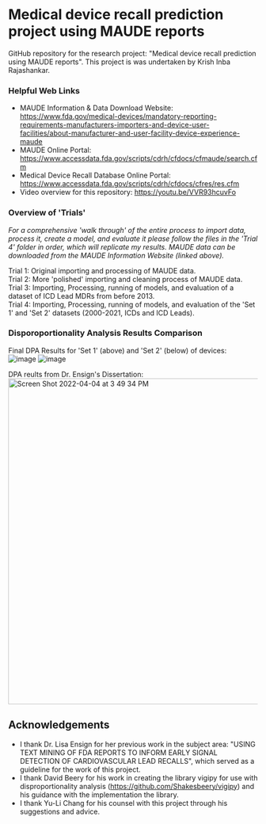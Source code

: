# Medical device recall prediction project using MAUDE reports
GitHub repository for the research project: "Medical device recall prediction using MAUDE reports".
This project is was undertaken by Krish Inba Rajashankar.


### Helpful Web Links
- MAUDE Information & Data Download Website: https://www.fda.gov/medical-devices/mandatory-reporting-requirements-manufacturers-importers-and-device-user-facilities/about-manufacturer-and-user-facility-device-experience-maude
- MAUDE Online Portal: https://www.accessdata.fda.gov/scripts/cdrh/cfdocs/cfmaude/search.cfm
- Medical Device Recall Database Online Portal: https://www.accessdata.fda.gov/scripts/cdrh/cfdocs/cfres/res.cfm
- Video overview for this repository: https://youtu.be/VVR93hcuvFo


### Overview of 'Trials'
*For a comprehensive 'walk through' of the entire process to import data, process it, create a model, and evaluate it please follow the files in the 'Trial 4' folder in order, which will replicate my results. MAUDE data can be downloaded from the MAUDE Information Website (linked above).*

Trial 1: Original importing and processing of MAUDE data.<br/>
Trial 2: More 'polished' importing and cleaning process of MAUDE data.<br/>
Trial 3: Importing, Processing, running of models, and evaluation of a dataset of ICD Lead MDRs from before 2013.<br/>
Trial 4: Importing, Processing, running of models, and evaluation of the 'Set 1' and 'Set 2' datasets (2000-2021, ICDs and ICD Leads).<br/>


### Disporoportionality Analysis Results Comparison
Final DPA Results for 'Set 1' (above) and 'Set 2' (below) of devices:<br/>
![image](https://user-images.githubusercontent.com/95374189/161629281-e95f41c7-ec17-44d0-802e-22453a24d208.png)
![image](https://user-images.githubusercontent.com/95374189/161629312-5032c324-dc43-454b-8fa2-165ab8241358.png)

DPA reults from Dr. Ensign's Dissertation:<br/>
<img width="658" alt="Screen Shot 2022-04-04 at 3 49 34 PM" src="https://user-images.githubusercontent.com/95374189/161629688-10874200-fd16-4b6a-9275-8e301b53e016.png">


## Acknowledgements
- I thank Dr. Lisa Ensign for her previous work in the subject area: "USING TEXT MINING OF FDA REPORTS TO INFORM EARLY SIGNAL DETECTION OF CARDIOVASCULAR LEAD RECALLS", which served as a guideline for the work of this project.
- I thank David Beery for his work in creating the library vigipy for use with disproportionality analysis (https://github.com/Shakesbeery/vigipy) and his guidance with the implementation the library.
- I thank Yu-Li Chang for his counsel with this project through his suggestions and advice.
